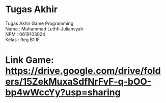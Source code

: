 # Tugas Akhir

Tugas Akhir Game Programming\
Nama : Muhammad Luthfi Juliansyah\
NPM : 0619103024\
Kelas : Reg B1 IF

# Link Game: https://drive.google.com/drive/folders/15ZekMuxaSdfNrFvF-q-bOO-bp4wWccYy?usp=sharing

